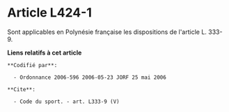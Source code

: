 # Article L424-1

Sont applicables en Polynésie française les dispositions de l'article L. 333-9.

**Liens relatifs à cet article**

	**Codifié par**:

	  - Ordonnance 2006-596 2006-05-23 JORF 25 mai 2006

	**Cite**:

	  - Code du sport. - art. L333-9 (V)
